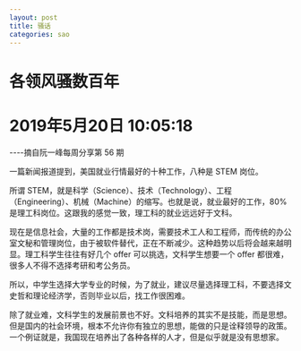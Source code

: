 ```yaml
---
layout: post
title: 骚话
categories: sao
---
```


# 各领风骚数百年

# 2019年5月20日 10:05:18
----摘自阮一峰每周分享第 56 期

一篇新闻报道提到，美国就业行情最好的十种工作，八种是 STEM 岗位。

所谓 STEM，就是科学（Science）、技术（Technology）、工程（Engineering）、机械（Machine）的缩写。也就是说，就业最好的工作，80%是理工科岗位。这跟我的感觉一致，理工科的就业远远好于文科。

现在是信息社会，大量的工作都是技术岗，需要技术工人和工程师，而传统的办公室文秘和管理岗位，由于被软件替代，正在不断减少。这种趋势以后将会越来越明显。理工科学生往往有好几个 offer 可以挑选，文科学生想要一个 offer 都很难，很多人不得不选择考研和考公务员。

所以，中学生选择大学专业的时候，为了就业，建议尽量选择理工科，不要选择文史哲和理论经济学，否则毕业以后，找工作很困难。

除了就业难，文科学生的发展前景也不好。文科培养的其实不是技能，而是思想。但是国内的社会环境，根本不允许你有独立的思想，能做的只是诠释领导的政策。一个例证就是，我国现在培养出了各种各样的人才，但是似乎就是没有思想家。